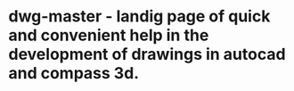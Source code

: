 # dwg-master - landig page of quick and convenient help in the development of drawings in autocad and compass 3d.
